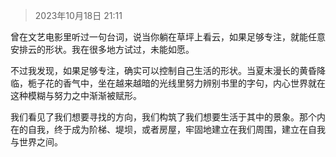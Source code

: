 > 2023年10月18日 21:11

曾在文艺电影里听过一句台词，说当你躺在草坪上看云，如果足够专注，就能任意安排云的形状。我在很多地方试过，未能如愿。

不过我发现，如果足够专注，确实可以控制自己生活的形状。当夏末漫长的黄昏降临，栀子花的香气中，坐在越来越暗的光线里努力辨别书里的字句，内心世界就在这种模糊与努力之中渐渐被赋形。

我们看见了我们想要寻找的方向，我们构筑了我们想要生活于其中的景象。那个内在的自我，终于成为阶梯、堤坝，或者房屋，牢固地建立在我们周围，建立在自我与世界之间。
